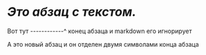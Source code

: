 # *Это абзац с текстом.*

Вот тут ------------^ конец абзаца
и markdown его игнорирует

А это новый абзац и он отделен
двумя символами конца абзаца
